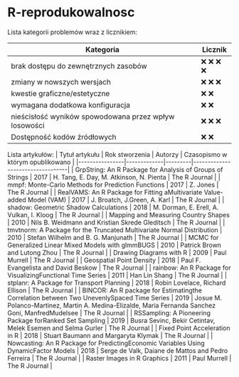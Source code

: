 # R-reprodukowalnosc

Lista kategorii problemów wraz z licznikiem:

| Kategoria | Licznik |
| --------- | ------- |
| brak dostępu do zewnętrznych zasobów | :x: :x: :x: :x: |
| zmiany w nowszych wersjach | :x: :x: :x:|
| kwestie graficzne/estetyczne | :x: :x:|
| wymagana dodatkowa konfiguracja | :x: :x: |
| nieścisłość wyników spowodowana przez wpływ losowości | :x: :x: :x: |
| Dostępność kodów źródłowych | :x: :x: |

Lista artykułów:
| Tytuł artykułu | Rok stworzenia | Autorzy | Czasopismo w którym opublikowano |
|----------------|-------------|---------|----------------------------------|
| GrpString: An R Package for Analysis of Groups of Strings | 2017 | H. Tang, E. Day, M. Atkinson, N. Pienta | The R Journal |
| mmpf: Monte-Carlo Methods for Prediction Functions | 2017 | Z. Jones | The R Journal |
| RealVAMS: An R Package for Fitting aMultivariate Value-added Model (VAM) | 2017 | J. Broatch, J.Green, A. Karl | The R Journal |
| shadow: Geometric Shadow Calculations | 2018 | M. Dorman, E. Erell, A. Vulkan, I. Kloog | The R Journal |
| Mapping and Measuring Country Shapes | 2010 | Nils B. Weidmann and Kristian Skrede Gleditsch | The R Journal |
| tmvtnorm: A Package for the Truncated Multivariate Normal Distribution | 2010 | Stefan Wilhelm and B. G. Manjunath | The R Journal |
| MCMC for Generalized Linear Mixed Models with glmmBUGS | 2010 | Patrick Brown and Lutong Zhou | The R Journal | 
| Drawing Diagrams with R | 2009 | Paul Murrell | The R Journal |
| Geospatial Point Density | 2018 | Paul F. Evangelista and David Beskow | The R Journal |
| rainbow: An R Package for VisualizingFunctional Time Series | 2011 | Han Lin Shang | The R Journal |
| stplanr: A Package for Transport Planning | 2018 | Robin Lovelace, Richard Ellison | The R Journal |
| BINCOR: An R package for Estimatingthe Correlation between Two UnevenlySpaced Time Series | 2019 | Josue M. Polanco-Martinez, Martin A. Medina-Elizalde, Maria Fernanda Sanchez Goni, ManfredMudelsee | The R Journal |
| RSSampling: A Pioneering Package forRanked Set Sampling | 2019 | Busra Sevinc, Bekir Cetintav, Melek Esemen and Selma Gurler | The R Journal |
| Fixed Point Acceleration in R | 2018 | Stuart Baumann and Margaryta Klymak | The R Journal |
| Nowcasting: An R Package for PredictingEconomic Variables Using DynamicFactor Models | 2018 | Serge de Valk, Daiane de Mattos and Pedro Ferreira | The R Journal |
| Raster Images in R Graphics | 2011 | Paul Murrell | The R Journal |
